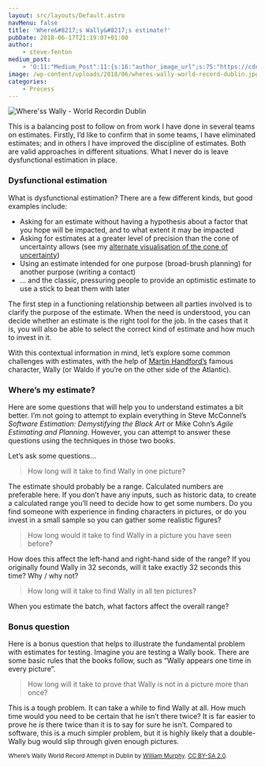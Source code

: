 ```yaml
---
layout: src/layouts/Default.astro
navMenu: false
title: 'Where&#8217;s Wally&#8217;s estimate?'
pubDate: 2018-06-17T21:19:07+01:00
author:
    - steve-fenton
medium_post:
    - 'O:11:"Medium_Post":11:{s:16:"author_image_url";s:75:"https://cdn-images-1.medium.com/fit/c/400/400/1*eXkhfEuF41g5W_xnc_ydLA.jpeg";s:10:"author_url";s:38:"https://medium.com/@steve.fenton.co.uk";s:11:"byline_name";N;s:12:"byline_email";N;s:10:"cross_link";s:3:"yes";s:2:"id";s:12:"350e40de71f1";s:21:"follower_notification";s:3:"yes";s:7:"license";s:19:"all-rights-reserved";s:14:"publication_id";s:2:"-1";s:6:"status";s:5:"draft";s:3:"url";s:51:"https://medium.com/@steve.fenton.co.uk/350e40de71f1";}'
image: /wp-content/uploads/2018/06/wheres-wally-world-record-dublin.jpg
categories:
    - Process
---
```


![Where'ss Wally - World Recordin Dublin](/wp-content/uploads/2018/06/wheres-wally-world-record-dublin.jpg)

This is a balancing post to follow on from work I have done in several teams on estimates. Firstly, I’d like to confirm that in some teams, I have eliminated estimates; and in others I have improved the discipline of estimates. Both are valid approaches in different situations. What I never do is leave dysfunctional estimation in place.

### Dysfunctional estimation

What is dysfunctional estimation? There are a few different kinds, but good examples include:

- Asking for an estimate without having a hypothesis about a factor that you hope will be impacted, and to what extent it may be impacted
- Asking for estimates at a greater level of precision than the cone of uncertainty allows (see my [alternate visualisation of the cone of uncertainty](https://www.stevefenton.co.uk/2017/11/alternate-visualisation-cone-uncertainty/))
- Using an estimate intended for one purpose (broad-brush planning) for another purpose (writing a contact)
- … and the classic, pressuring people to provide an optimistic estimate to use a stick to beat them with later

The first step in a functioning relationship between all parties involved is to clarify the purpose of the estimate. When the need is understood, you can decide whether an estimate is the right tool for the job. In the cases that it is, you will also be able to select the correct kind of estimate and how much to invest in it.

With this contextual information in mind, let’s explore some common challenges with estimates, with the help of [Martin Handford’s](http://www.walker.co.uk/contributors/Martin-Handford-1497.aspx) famous character, Wally (or Waldo if you’re on the other side of the Atlantic).

### Where’s my estimate?

Here are some questions that will help you to understand estimates a bit better. I’m not going to attempt to explain everything in Steve McConnel’s *Software Estimation: Demystifying the Black Art* or Mike Cohn’s *Agile Estimating and Planning*. However, you can attempt to answer these questions using the techniques in those two books.

Let’s ask some questions…

> How long will it take to find Wally in one picture?

The estimate should probably be a range. Calculated numbers are preferable here. If you don’t have any inputs, such as historic data, to create a calculated range you’ll need to decide how to get some numbers. Do you find someone with experience in finding characters in pictures, or do you invest in a small sample so you can gather some realistic figures?

> How long would it take to find Wally in a picture you have seen before?

How does this affect the left-hand and right-hand side of the range? If you originally found Wally in 32 seconds, will it take exactly 32 seconds this time? Why / why not?

> How long will it take to find Wally in all ten pictures?

When you estimate the batch, what factors affect the overall range?

### Bonus question

Here is a bonus question that helps to illustrate the fundamental problem with estimates for testing. Imagine you are testing a Wally book. There are some basic rules that the books follow, such as “Wally appears one time in every picture”.

> How long will it take to prove that Wally is not in a picture more than once?

This is a tough problem. It can take a while to find Wally at all. How much time would you need to be certain that he isn’t there twice? It is far easier to prove he *is* there twice than it is to say for sure he isn’t. Compared to software, this is a much simpler problem, but it is highly likely that a double-Wally bug would slip through given enough pictures.

<small>Where’s Wally World Record Attempt in Dublin by [William Murphy](https://www.flickr.com/people/80824546@N00). [CC BY-SA 2.0](https://creativecommons.org/licenses/by-sa/2.0/deed.en).</small>
